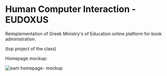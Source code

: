 # Human Computer Interaction - EUDOXUS 

Reimplementation of Greek Ministry's of Education online platform for book administration.

(top project of the class)

Homepage mockup:

![eam homepage- mockup](https://user-images.githubusercontent.com/2088325/28627694-41960d76-722b-11e7-8711-307839110e84.png)
